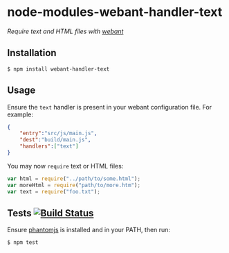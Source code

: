 # node-modules-webant-handler-text

_Require text and HTML files with [webant](https://github.com/theakman2/node-modules-webant)_

## Installation

    $ npm install webant-handler-text

## Usage

Ensure the `text` handler is present in your webant configuration file. For example:

````json
{
    "entry":"src/js/main.js",
    "dest":"build/main.js",
    "handlers":["text"]
}
````

You may now `require` text or HTML files:

````javascript
var html = require("../path/to/some.html");
var moreHtml = require("path/to/more.htm");
var text = require("foo.txt");
````

## Tests [![Build Status](https://travis-ci.org/theakman2/node-modules-webant-handler-text.png?branch=master)](https://travis-ci.org/theakman2/node-modules-webant-handler-text)

Ensure [phantomjs](http://phantomjs.org) is installed and in your PATH, then run:

    $ npm test
